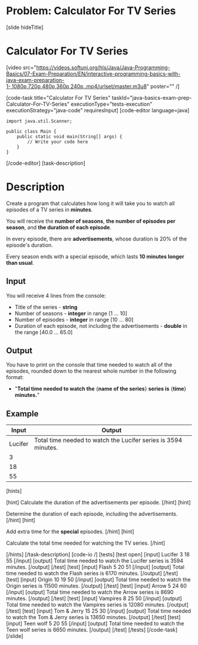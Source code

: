 # Problem: Calculator For TV Series

[slide hideTitle]

# Calculator For TV Series

[video src="https://videos.softuni.org/hls/Java/Java-Programming-Basics/07-Exam-Preparation/EN/interactive-programming-basics-with-java-exam-preparation-1-,1080p,720p,480p,360p,240p,.mp4/urlset/master.m3u8" poster="" /]

[code-task title="Calculator For TV Series" taskId="java-basics-exam-prep-Calculator-For-TV-Series" executionType="tests-execution" executionStrategy="java-code" requiresInput]
[code-editor language=java]

```
import java.util.Scanner;

public class Main {
    public static void main(String[] args) {
        // Write your code here
    }
}
```

[/code-editor]
[task-description]

# Description

Create a program that calculates how long it will take you to watch all episodes of a TV series in **minutes**.

You will receive the **number of seasons**, **the number of episodes per season**, and **the duration of each episode**.

In every episode, there are **advertisements**, whose duration is 20% of the episode's duration.

Every season ends with a special episode, which lasts **10 minutes longer than usual**.

## Input

You will receive 4 lines from the console:

- Title of the series - **string**
- Number of seasons - **integer** in range [1 ... 10]
- Number of episodes - **integer** in range [10 ... 80]
- Duration of each episode, not including the advertisements - **double** in the range [40.0 ... 65.0]

## Output

You have to print on the console that time needed to watch all of the episodes, rounded down to the nearest whole number in the following format:

- "**Total time needed to watch the** \{**name of the series**\} **series is** \{**time**\} **minutes.**"


## Example

| **Input** | **Output** |
| --- | --- | 
| Lucifer   | Total time needed to watch the Lucifer series is 3594 minutes. |
| 3         |
| 18        |
| 55        |

[hints]

[hint]
Calculate the duration of the advertisements per episode.
[/hint]
[hint]

Determine the duration of each episode, including the advertisements.
[/hint]
[hint]

Add extra time for the **special** episodes.
[/hint]
[hint]

Calculate the total time needed for watching the TV series.
[/hint]

[/hints]
[/task-description]
[code-io /]
[tests]
[test open]
[input]
Lucifer
3
18
55
[/input]
[output]
Total time needed to watch the Lucifer series is 3594 minutes.
[/output]
[/test]
[test]
[input]
Flash
5
20
51
[/input]
[output]
Total time needed to watch the Flash series is 6170 minutes.
[/output]
[/test]
[test]
[input]
Origin
10
19
50
[/input]
[output]
Total time needed to watch the Origin series is 11500 minutes.
[/output]
[/test]
[test]
[input]
Arrow
5
24
60
[/input]
[output]
Total time needed to watch the Arrow series is 8690 minutes.
[/output]
[/test]
[test]
[input]
Vampires
8
25
50
[/input]
[output]
Total time needed to watch the Vampires series is 12080 minutes.
[/output]
[/test]
[test]
[input]
Tom & Jerry
15
25
30
[/input]
[output]
Total time needed to watch the Tom & Jerry series is 13650 minutes.
[/output]
[/test]
[test]
[input]
Teen wolf
5
20
55
[/input]
[output]
Total time needed to watch the Teen wolf series is 6650 minutes.
[/output]
[/test]
[/tests]
[/code-task]
[/slide]

